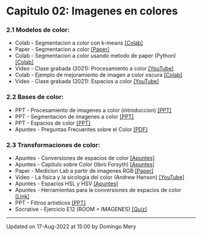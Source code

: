 
# Capitulo 02: Imagenes en colores
### 2.1 Modelos de color:
* Colab - Segmentacion a color con k-means [[Colab]](https://colab.research.google.com/drive/1oWvD0KlxhE8nIGJCQyIbtsuEwIsAFcug?usp=sharing)
* Paper - Segmentacion a color [[Paper]](https://github.com/domingomery/imagenes/blob/master/clases/Cap02_Color/presentations/IMG02_ColorSegmentation_Paper.pdf)
* Colab - Segmentacion a color usando metodo de paper (Python) [[Colab]](https://colab.research.google.com/drive/1U15JApo-31-Nmrzn2qXasFdokS66RVcx?usp=sharing)
* Video - Clase grabada (2021): Procesamiento a color [[YouTube]](https://youtu.be/dB-KOF10Dvc)
* Colab - Ejemplo de mejoramiento de imagen a color oscura [[Colab]](https://colab.research.google.com/drive/1ItHrL2qr1h5zhtkVKjN8U5C0v6tADDTW?usp=sharing)
* Video - Clase grabada (2021): Espacios a color [[YouTube]](https://youtu.be/3SlAxUdN1xc)
### 2.2 Bases de color:
* PPT - Procesamiento de imagenes a color (introduccion) [[PPT]](https://github.com/domingomery/imagenes/blob/master/clases/Cap02_Color/presentations/IMG02_Introduccion.pptx)
* PPT - Segmentacion de imagenes a color [[PPT]](https://github.com/domingomery/imagenes/blob/master/clases/Cap02_Color/presentations/IMG02_Segmentacion.pptx)
* PPT - Espacios de color [[PPT]](https://github.com/domingomery/imagenes/blob/master/clases/Cap02_Color/presentations/IMG02_ColorSpaces.pptx)
* Apuntes - Preguntas Frecuentes sobre el Color [[PDF]](https://github.com/domingomery/imagenes/blob/master/clases/Cap02_Color/presentations/IMG02_ColorFAQ.pdf)
### 2.3 Transformaciones de color:
* Apuntes - Conversiones de espacios de color [[Apuntes]](https://github.com/domingomery/imagenes/blob/master/clases/Cap02_Color/presentations/IMG02_ColourSpaceConversions.pdf)
* Apuntes - Capitulo sobre Color (libro Forsyth) [[Apuntes]](https://github.com/domingomery/imagenes/blob/master/clases/Cap02_Color/presentations/IMG02_CapituloColor_Forsyth.pdf)
* Paper - Medicion Lab a partir de imagenes RGB [[Paper]](https://github.com/domingomery/imagenes/blob/master/clases/Cap02_Color/presentations/IMG02_ColorMeasurementLab_Paper.pdf)
* Video - La fisica y la sicologia del color (Andrew Hanson) [[YouTube]](https://youtu.be/af78RPi6ayE)
* Apuntes - Espacios HSL y HSV [[Apuntes]](https://github.com/domingomery/imagenes/blob/master/clases/Cap02_Color/presentations/IMG02_HSx_ColorSpace.pdf)
* Apuntes - Herramientas para la conversiones de espacios de color [[Link]](http://brucelindbloom.com)
* PPT - Filtros artisticos [[PPT]](https://github.com/domingomery/imagenes/blob/master/clases/Cap02_Color/presentations/IMG02_ArtisticFilters.pptx)
* Socrative - Ejercicio E12 (ROOM = IMAGENES) [[Quiz]](http://www.socrative.com)
---


Updated on 17-Aug-2022 at 15:00 by Domingo Mery
